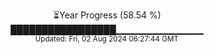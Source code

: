<p align="center">
⏳Year Progress (58.54 %) <br>
█████████████████▁▁▁▁▁▁▁▁▁▁▁▁▁ <br>
<sub>Updated: Fri, 02 Aug 2024 06:27:44 GMT</sub>
</p>


